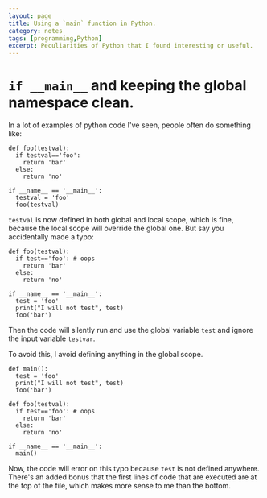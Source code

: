 ```yaml
--- 
layout: page
title: Using a `main` function in Python.
category: notes
tags: [programming,Python]
excerpt: Peculiarities of Python that I found interesting or useful. 
---
```


# `if __main__` and keeping the global namespace clean. 

In a lot of examples of python code I've seen, people often do something like:
```
def foo(testval):
  if testval=='foo':
    return 'bar'
  else:
    return 'no'

if __name__ == '__main__':
  testval = 'foo'
  foo(testval)
```
`testval` is now defined in both global and local scope, which is fine, because the local scope will override the global one. 
But say you accidentally made a typo:
```
def foo(testval):
  if test=='foo': # oops
    return 'bar'
  else:
    return 'no'

if __name__ == '__main__':
  test = 'foo'
  print("I will not test", test)
  foo('bar')
```
Then the code will silently run and use the global variable `test` and ignore the input variable `testvar`. 

To avoid this, I avoid defining anything in the global scope.
```
def main():
  test = 'foo'
  print("I will not test", test)
  foo('bar')

def foo(testval):
  if test=='foo': # oops
    return 'bar'
  else:
    return 'no'

if __name__ == '__main__':
  main()
```
Now, the code will error on this typo because `test` is not defined anywhere. There's an added bonus that the first lines of code that are executed are at the top of the file, which makes more sense to me than the bottom. 
